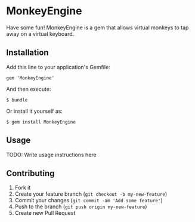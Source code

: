 # MonkeyEngine

Have some fun! MonkeyEngine is a gem that allows virtual monkeys to tap away on a virtual keyboard. 

## Installation

Add this line to your application's Gemfile:

    gem 'MonkeyEngine'

And then execute:

    $ bundle

Or install it yourself as:

    $ gem install MonkeyEngine

## Usage

TODO: Write usage instructions here

## Contributing

1. Fork it
2. Create your feature branch (`git checkout -b my-new-feature`)
3. Commit your changes (`git commit -am 'Add some feature'`)
4. Push to the branch (`git push origin my-new-feature`)
5. Create new Pull Request
